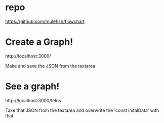 # repo
https://github.com/mulefish/flowchart

# Create a Graph! 
http://localhost:3000/  

Make and save the JSON from the textarea

# See a graph! 
http://localhost:3000/telos 

Take that JSON from the textarea and overwrite the 'const initalData' with that.

